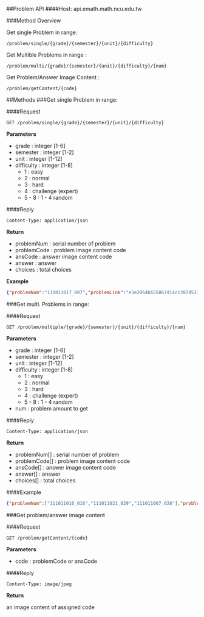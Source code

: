 ##Problem API
####Host: api.emath.math.ncu.edu.tw

###Method Overview

Get single Problem in range:
```
/problem/single/{grade}/{semester}/{unit}/{difficulty}
```
Get Multible Problems in range :
```
/problem/multi/{grade}/{semester}/{unit}/{difficulty}/{num}
```
Get Problem/Answer Image Content :
```
/problem/getContent/{code}
```

##Methods
###Get single Problem in range:

####Request
```
GET /problem/single/{grade}/{semester}/{unit}/{difficulty}
```

**Parameters**

* grade : integer [1-6]
* semester : integer [1-2]
* unit : integer [1-12]
* difficulty : integer [1-8]
	* 1 : easy
	* 2 : normal
	* 3 : hard
	* 4 : challenge (expert)
	* 5 - 8 : 1 - 4 random

####Reply
```
Content-Type: application/json
```
**Return**

* problemNum : serial number of problem
* problemCode : problem image content code
* ansCode : answer image content code
* answer : answer
* choices : total choices

**Example**
```json
{"problemNum":"111011017_007","problemLink":"e3e2064b655867d14cc287d53105378a","ansLink":"03a58230db7b99b469401da341db7950","answer":"1","choices":"3"}
```
###Get multi. Problems in range:

####Request
```
GET /problem/multiple/{grade}/{semester}/{unit}/{difficulty}/{num}
```

**Parameters**

* grade : integer [1-6]
* semester : integer [1-2]
* unit : integer [1-12]
* difficulty : integer [1-8]
	* 1 : easy
	* 2 : normal
	* 3 : hard
	* 4 : challenge (expert)
	* 5 - 8 : 1 - 4 random
* num : problem amount to get

####Reply
```
Content-Type: application/json
```
**Return**

* problemNum[] : serial number of problem
* problemCode[] : problem image content code
* ansCode[] : answer image content code
* answer[] : answer
* choices[] : total choices

####Example
```json
{"problemNum":["111011010_016","111011021_029","111011007_028"],"problemLink":["b4479eba42507f41721e01380e8fcbbb","d1805b1dd19d6684e9ff812580a7c97d","fd1537b9fa0aee541b918df1ff25373b"],"ansLink":["21891e817bc91da38cc552db570afc5c","3745381683a305358f553b82e02407de","b63d53ec449d038d152b3d5656adb83d"],"answer":["1","2","2"],"choices":["3","4","4"]}
```

###Get problem/answer image content

####Request
```
GET /problem/getContent/{code}
```

**Parameters**

* code : problemCode or ansCode

####Reply
```
Content-Type: image/jpeg
```
**Return**

an image content of assigned code
